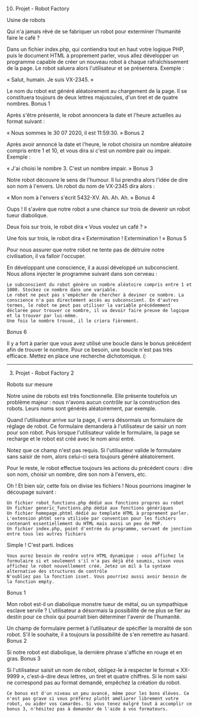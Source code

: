 10. Projet - Robot Factory

Usine de robots

Qui n'a jamais rêvé de se fabriquer un robot pour exterminer l'humanité faire le café ?

Dans un fichier index.php, qui contiendra tout en haut votre logique PHP, puis le document HTML à proprement parler, vous allez développer un programme capable de créer un nouveau robot à chaque rafraîchissement de la page. Le robot saluera alors l'utilisateur et se présentera. Exemple :

« Salut, humain. Je suis VX-2345. »

Le nom du robot est généré aléatoirement au chargement de la page. Il se constituera toujours de deux lettres majuscules, d'un tiret et de quatre nombres.
Bonus 1

Après s'être présenté, le robot annoncera la date et l'heure actuelles au format suivant :

« Nous sommes le 30 07 2020, il est 11:59:30. »
Bonus 2

Après avoir annoncé la date et l'heure, le robot choisira un nombre aléatoire compris entre 1 et 10, et vous dira si c'est un nombre pair ou impair. Exemple :

« J'ai choisi le nombre 3. C'est un nombre impair. »
Bonus 3

Notre robot découvre le sens de l'humour. Il lui prendra alors l'idée de dire son nom à l'envers. Un robot du nom de VX-2345 dira alors :

« Mon nom à l'envers s'écrit 5432-XV. Ah. Ah. Ah. »
Bonus 4

Oups ! Il s'avère que notre robot a une chance sur trois de devenir un robot tueur diabolique.

Deux fois sur trois, le robot dira « Vous voulez un café ? »

Une fois sur trois, le robot dira « Extermination ! Extermination ! »
Bonus 5

Pour nous assurer que notre robot ne tente pas de détruire notre civilisation, il va falloir l'occuper.

En développant une conscience, il a aussi développé un subconscient. Nous allons injecter le programme suivant dans son cerveau :

    Le subconscient du robot génère un nombre aléatoire compris entre 1 et 1000. Stockez ce nombre dans une variable.
    Le robot ne peut pas s'empêcher de chercher à deviner ce nombre. La conscience n'a pas directement accès au subconscient. En d'autres termes, le robot ne peut pas utiliser la variable précédemment déclarée pour trouver ce nombre, il va devoir faire preuve de logique et la trouver par lui-même.
    Une fois le nombre trouvé, il le criera fièrement.

Bonus 6

Il y a fort à parier que vous avez utilisé une boucle dans le bonus précédent afin de trouver le nombre. Pour ce besoin, une boucle n'est pas très efficace. Mettez en place une recherche dichotomique. (:




************************************************************************************************


03. Projet - Robot Factory 2

Robots sur mesure

Notre usine de robots est très fonctionnelle. Elle présente toutefois un problème majeur : nous n'avons aucun contrôle sur la construction des robots. Leurs noms sont générés aléatoirement, par exemple.

Quand l'utilisateur arrive sur la page, il verra désormais un formulaire de réglage de robot. Ce formulaire demandera à l'utilisateur de saisir un nom pour son robot. Puis lorsque l'utilisateur valide le formulaire, la page se recharge et le robot est créé avec le nom ainsi entré.

Notez que ce champ n'est pas requis. Si l'utilisateur valide le formulaire sans saisir de nom, alors celui-ci sera toujours généré aléatoirement.

Pour le reste, le robot effectue toujours les actions du précédent cours : dire son nom, choisir un nombre, dire son nom à l'envers, etc.

Oh ! Et bien sûr, cette fois on divise les fichiers ! Nous pourrions imaginer le découpage suivant :

    Un fichier robot_functions.php dédié aux fonctions propres au robot
    Un fichier generic_functions.php dédié aux fonctions génériques
    Un fichier homepage.phtml dédié au template HTML à proprement parler. L'extension phtml sera utilisée par convention pour les fichiers contenant essentiellement du HTML mais aussi un peu de PHP.
    Un fichier index.php, point d'entrée du programme, servant de jonction entre tous les autres fichiers

Simple ! C'est parti.
Indices

    Vous aurez besoin de rendre votre HTML dynamique : vous affichez le formulaire si et seulement s'il n'a pas déjà été soumis, sinon vous affichez le robot nouvellement créé. Jetez un œil à la syntaxe alternative des structures de contrôle
    N'oubliez pas la fonction isset. Vous pourriez aussi avoir besoin de la fonction empty.

Bonus 1

Mon robot est-il un diabolique monstre tueur de métal, ou un sympathique esclave servile ? L'utilisateur a désormais la possibilité de ne plus se fier au destin pour ce choix qui pourrait bien déterminer l'avenir de l'humanité.

Un champ de formulaire permet à l'utilisateur de spécifier la moralité de son robot. S'il le souhaite, il a toujours la possibilité de s'en remettre au hasard.
Bonus 2

Si notre robot est diabolique, la dernière phrase s'affiche en rouge et en gras.
Bonus 3

Si l'utilisateur saisit un nom de robot, obligez-le à respecter le format « XX-9999 », c'est-à-dire deux lettres, un tiret et quatre chiffres. Si le nom saisi ne correspond pas au format demandé, empêchez la création du robot.

    Ce bonus est d'un niveau un peu avancé, même pour les bons élèves. Ce n'est pas grave si vous préférez plutôt améliorer librement votre robot, ou aider vos camardes. Si vous tenez malgré tout à accomplir ce bonus 3, n'hésitez pas à demander de l'aide à vos formateurs.
